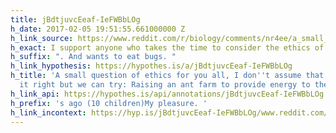 ```yaml
---
title: jBdtjuvcEeaf-IeFWBbLOg
h_date: 2017-02-05 19:51:55.661000000 Z
h_link_source: https://www.reddit.com/r/biology/comments/nr4ee/a_small_question_of_ethics_for_you_all_i_dont/
h_exact: I support anyone who takes the time to consider the ethics of a situation
h_suffix: ". And wants to eat bugs. "
h_link_hypothesis: https://hypothes.is/a/jBdtjuvcEeaf-IeFWBbLOg
h_title: 'A small question of ethics for you all, I don''t assume that we''ll get
  it right but we can try: Raising an ant farm to provide energy to the grid • /r/biology'
h_link_api: https://hypothes.is/api/annotations/jBdtjuvcEeaf-IeFWBbLOg
h_prefix: 's ago (10 children)My pleasure. '
h_link_incontext: https://hyp.is/jBdtjuvcEeaf-IeFWBbLOg/www.reddit.com/r/biology/comments/nr4ee/a_small_question_of_ethics_for_you_all_i_dont/
---
```


